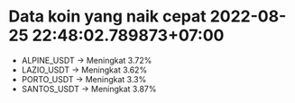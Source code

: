 # Data koin yang naik cepat 2022-08-25 22:48:02.789873+07:00

* ALPINE_USDT -> Meningkat 3.72%
* LAZIO_USDT -> Meningkat 3.62%
* PORTO_USDT -> Meningkat 3.3%
* SANTOS_USDT -> Meningkat 3.87%
